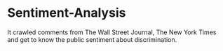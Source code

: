 # Sentiment-Analysis
It crawled comments from The Wall Street Journal, The New York Times and get to know the public sentiment about discrimination. 

